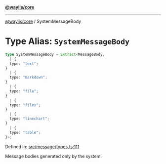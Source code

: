 [**@waylis/core**](../index.md)

***

[@waylis/core](../index.md) / SystemMessageBody

# Type Alias: `SystemMessageBody`

```ts
type SystemMessageBody = Extract<MessageBody, 
  | {
  type: "text";
}
  | {
  type: "markdown";
}
  | {
  type: "file";
}
  | {
  type: "files";
}
  | {
  type: "linechart";
}
  | {
  type: "table";
}>;
```

Defined in: [src/message/types.ts:111](https://github.com/waylis/core/blob/ec4e52cc907d26692651cc5868e974b2792624f2/src/message/types.ts#L111)

Message bodies generated only by the system.
